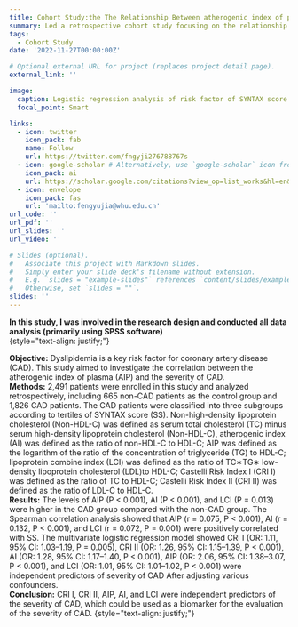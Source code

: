```yaml
---
title: Cohort Study:the The Relationship Between atherogenic index of plasma (AIP) and the severity of coronary artery disease (CAD)
summary: Led a retrospective cohort study focusing on the relationship between blood lipid indicators and the severity of coronary artery disease (CAD).
tags:
  - Cohort Study
date: '2022-11-27T00:00:00Z'

# Optional external URL for project (replaces project detail page).
external_link: ''

image:
  caption: Logistic regression analysis of risk factor of SYNTAX score
  focal_point: Smart

links:
  - icon: twitter
    icon_pack: fab
    name: Follow
    url: https://twitter.com/fngyji276788767s
  - icon: google-scholar # Alternatively, use `google-scholar` icon from `ai` icon pack
    icon_pack: ai
    url: https://scholar.google.com/citations?view_op=list_works&hl=en&user=rXBaX0YAAAAJ&gmla=AP6z3OZCTstNTTjOK4o_cpHmS60fkZO-VKelMQXFbyeS6ItMH-cOvy5O54Egj0FUK3Kj9XQlXwDYza9MwK6VYCURCYbDkIwgEcSprvFVamQ
  - icon: envelope
    icon_pack: fas
    url: 'mailto:fengyujia@whu.edu.cn'
url_code: ''
url_pdf: ''
url_slides: ''
url_video: ''

# Slides (optional).
#   Associate this project with Markdown slides.
#   Simply enter your slide deck's filename without extension.
#   E.g. `slides = "example-slides"` references `content/slides/example-slides.md`.
#   Otherwise, set `slides = ""`.
slides: ''
---
```

**In this study, I was involved in the research design and conducted all data analysis (primarily using SPSS software)**   
{style="text-align: justify;"}

**Objective:** Dyslipidemia is a key risk factor for coronary artery disease (CAD). This
study aimed to investigate the correlation between the atherogenic index of
plasma (AIP) and the severity of CAD.  
**Methods:** 2,491 patients were enrolled in this study and analyzed retrospectively,
including 665 non-CAD patients as the control group and 1,826 CAD patients.
The CAD patients were classified into three subgroups according to tertiles of
SYNTAX score (SS). Non-high-density lipoprotein cholesterol (Non-HDL-C) was
defined as serum total cholesterol (TC) minus serum high-density lipoprotein
cholesterol (Non-HDL-C), atherogenic index (AI) was defined as the ratio of
non-HDL-C to HDL-C; AIP was defined as the logarithm of the ratio of the
concentration of triglyceride (TG) to HDL-C; lipoprotein combine index (LCI)
was defined as the ratio of TC∗TG∗ low-density lipoprotein cholesterol (LDL)to
HDL-C; Castelli Risk Index I (CRI I) was defined as the ratio of TC to HDL-C;
Castelli Risk Index II (CRI II) was defined as the ratio of LDL-C to HDL-C.  
**Results:** The levels of AIP (P < 0.001), AI (P < 0.001), and LCI (P = 0.013) were higher
in the CAD group compared with the non-CAD group. The Spearman correlation
analysis showed that AIP (r = 0.075, P < 0.001), AI (r = 0.132, P < 0.001), and LCI (r =
0.072, P = 0.001) were positively correlated with SS. The multivariate logistic
regression model showed CRI I (OR: 1.11, 95% CI: 1.03–1.19, P = 0.005), CRI II
(OR: 1.26, 95% CI: 1.15–1.39, P < 0.001), AI (OR: 1.28, 95% CI: 1.17–1.40, P <
0.001), AIP (OR: 2.06, 95% CI: 1.38–3.07, P < 0.001), and LCI (OR: 1.01, 95% CI:
1.01–1.02, P < 0.001) were independent predictors of severity of CAD After
adjusting various confounders.  
**Conclusion:** CRI I, CRI II, AIP, AI, and LCI were independent predictors of the severity
of CAD, which could be used as a biomarker for the evaluation of the severity of CAD.
{style="text-align: justify;"}